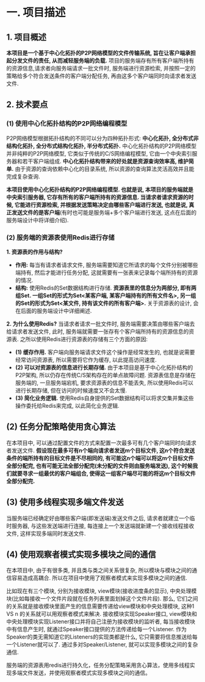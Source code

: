 # **一. 项目描述**

## **1. 项目概述**

**本项目是一个基于中心化拓扑的P2P网络模型的文件传输系统, 旨在让客户端承担起分发文件的责任, 从而减轻服务端的负载.** 项目的服务端存有所有客户端所持有的资源信息,请求者向服务端请求一批文件时, 服务端进行资源检索, 并按照一定的策略给多个符合发送条件的客户端分配任务, 再由这多个客户端同时向请求者发送文件. 

## **2. 技术要点**

### **(1) 使用中心化拓扑结构的P2P网络编程模型**

P2P网络模型根据拓扑结构的不同可以分为四种拓扑形式: **中心化拓扑, 全分布式非结构化拓扑, 全分布式结构化拓扑, 半分布式拓扑.** 
中心化拓扑结构的P2P网络模型并非纯粹的P2P网络模型, 它类似于传统的C/S网络编程模型, 它由一个中央索引服务器和若干客户端组成. **中心化拓扑结构带来的好处就是资源查询效率高, 维护简单.** 由于资源的查询依赖中心化的目录系统, 所以资源的查询算法灵活高效并且能完成复杂查询.

**本项目使用中心化拓扑结构的P2P网络编程模型. 也就是说, 本项目的服务端就是中央索引服务器, 它存有所有的客户端所持有的资源信息. 当请求者请求资源的时候, 它能进行资源检索, 并根据发送策略决定由哪些客户端进行发送, 也就是说, 真正发送文件的是客户端**(有时也可能是服务端+多个客户端进行发送, 这点在后面的服务端设计中将详细介绍).

### **(2) 服务端的资源表使用Redis进行存储**

**1. 资源表的作用与结构?**

- **作用:** 每当有请求者请求文件, 服务端需要知道它所请求的每个文件分别被哪些端持有, 然后才能进行任务分配, 这就需要有一张表来记录每个端所持有的资源的情况. 
- **结构:** 使用Redis的Set数据结构进行存储. **资源表里的信息分为两部分, 即有两组Set. 一组Set的形式为Set&lt;某客户端, 某客户端持有的所有文件名&gt;, 另一组的Set的形式为Set&lt;某文件, 持有该文件的所有客户端&gt;.** 关于资源表的设计, 会在后面的服务端设计中详细阐述.

**2. 为什么使用Redis?**
当请求者请求一批文件时, 服务端需要决策由哪些客户端去给请求者发送文件, 此时, 服务端就需要一张存有个客户端所持有的资源信息的资源表. 之所以使用Redis进行资源表的存储有三个方面的原因:
 
- **(1) 缓存作用.** 客户端向服务端请求文件这个操作是经常发生的, 也就是说需要经常访问资源表, 所以需要将它作为缓存, 以此提高访问速度.
- **(2) 可以对资源表的信息进行长期存储.** 由于本项目是基于中心化拓扑结构的P2P架构, 所以仍存在传统C/S架构存在的单点故障问题. 资源表信息是存储在服务端的, 一旦服务端宕机, 要求资源表的信息不能丢失, 所以使用Redis可以进行长期存储, 但在访问的时候速度又不会太慢.
- **(3) 简化业务逻辑.** 使用Redis自身提供的Set数据结构可以将求交集并集这些操作委托给Redis来完成, 以此简化业务逻辑.

## **(2) 任务分配策略使用贪心算法**

在本项目中, 可以通过配置文件的方式来配置一次最多可有几个客户端同时向请求者发送文件. 
**假设现在最多可有n个端向请求者发送m个目标文件, 这n个符合发送条件的端所持有的目标文件是不尽相同的, 有可能这n个端可以将这m个目标文件全部分配完, 也有可能无法全部分配完(未分配的文件则由服务端发送), 这个时候我们就要寻求一组最优的客户端组合, 使得这一组客户端尽可能的将这m个目标文件全部分配完.**

## **(3) 使用多线程实现多端文件发送**

当服务端已经确定好由哪些客户端(即发送端)发送文件之后, 请求者就建立一个临时服务器, 与这些发送端进行连接, 每连接上一个发送端就新建一个接收线程接收文件, 这样实现多端同时发送文件.

## **(4) 使用观察者模式实现多模块之间的通信**

在本项目中, 由于有很多类, 并且类与类之间关系很复杂, 所以模块与模块之间的通信容易造成高耦合. 所以在项目中使用了观察者模式来实现多模块之间的通信.

比如现在有三个模块, 分别为接收模块, view模块(接收进度条的显示), 中央处理模块(比如每接收一个文件片段就在任务列表里面划掉这个文件片段). 那么, 它们之间的关系就是接收模块里面产生的信息需要传递给view模块和中央处理模块, 这种1 VS n 的关系就可以用观察者模式来解决. 接收模块实现Speaker接口, view模块和中央处理模块实现Listener接口并将自己注册为接收模块的监听者, 每当接收模块中有信息产生时, 就通过Speaker接口提供的方法传递给每一个Listener. 作为Speaker的类无需知道它的Listeners的实现类都是什么, 它只需要将信息推送给每一个Listener就可以了. 通过多对Speaker/Listener, 就可以实现多模块之间的复杂通信.

服务端的资源表用redis进行持久化，任务分配策略采用贪心算法，使用多线程实现多端文件发送，并使用观察者模式实现多模块之间的通信。
